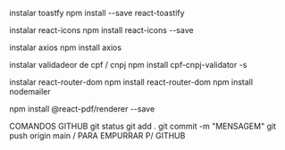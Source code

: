 instalar toastfy
npm install --save react-toastify

instalar react-icons
npm install react-icons --save

instalar axios
npm install axios

instalar validadeor de cpf / cnpj
npm install cpf-cnpj-validator -s

instalar react-router-dom
npm install react-router-dom
npm install nodemailer

npm install @react-pdf/renderer --save

COMANDOS GITHUB
git status
git add .
git commit -m "MENSAGEM"
git push origin main / PARA EMPURRAR P/ GITHUB
